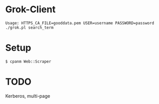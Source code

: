 Grok-Client
===========
```
Usage: HTTPS_CA_FILE=gooddata.pem USER=username PASSWORD=password ./grok.pl search_term
```
Setup
=====
```
$ cpanm Web::Scraper
```
TODO
====
Kerberos, multi-page

